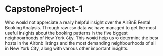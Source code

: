 # CapstoneProject-1

Who would not appreciate a really helpful insight over the AirBnB Rental Booking Analysis.
Through raw csv data we have managed to get the most useful insights about the booking patterns in the five biggest neighbourhoods of New York City.
This would help us to determine the best hosts in the Airbnb listings and the most demanding neighbourhoods of all in New York City, along with various other important insights.

